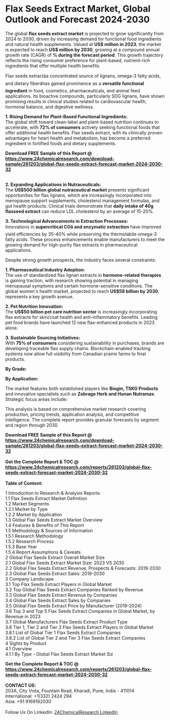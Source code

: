 <h1>Flax Seeds Extract Market, Global Outlook and Forecast 2024-2030</h1><p>The global <strong>flax seeds extract market</strong> is projected to grow significantly from 2024 to 2030, driven by increasing demand for functional food ingredients and natural health supplements. Valued at <strong>US$ million in 2023</strong>, the market is expected to reach <strong>US$ million by 2030</strong>, growing at a compound annual growth rate (CAGR) of <strong>% during the forecast period</strong>. This growth trajectory reflects the rising consumer preference for plant-based, nutrient-rich ingredients that offer multiple health benefits.</p><p>Flax seeds extractâa concentrated source of lignans, omega-3 fatty acids, and dietary fiberâhas gained prominence as a <strong>versatile functional ingredient</strong> in food, cosmetics, pharmaceuticals, and animal feed applications. Its bioactive compounds, particularly SDG lignans, have shown promising results in clinical studies related to cardiovascular health, hormonal balance, and digestive wellness.</p><p><strong>1. Rising Demand for Plant-Based Functional Ingredients:</strong><br>
The global shift toward clean-label and plant-based nutrition continues to accelerate, with <strong>72% of consumers</strong> actively seeking functional foods that offer additional health benefits. Flax seeds extract, with its clinically proven advantages for heart health and metabolism, has become a preferred ingredient in fortified foods and dietary supplements. 

</p><div><b>Download FREE Sample of this Report @ 
            <a href="https://www.24chemicalresearch.com/download-sample/261203/global-flax-seeds-extract-forecast-market-2024-2030-32">
            https://www.24chemicalresearch.com/download-sample/261203/global-flax-seeds-extract-forecast-market-2024-2030-32</a></b></div><br><p><strong>2. Expanding Applications in Nutraceuticals:</strong><br>
The <strong>US$500 billion global nutraceutical market</strong> presents significant opportunities for flax lignans, which are increasingly incorporated into menopause support supplements, cholesterol management formulas, and gut health products. Clinical trials demonstrate that <strong>daily intake of 40g flaxseed extract</strong> can reduce LDL cholesterol by an average of 15-20%.</p><p><strong>3. Technological Advancements in Extraction Processes:</strong><br>
Innovations in <strong>supercritical COâ and enzymatic extraction</strong> have improved yield efficiencies by 35-40% while preserving the thermolabile omega-3 fatty acids. These process enhancements enable manufacturers to meet the growing demand for high-purity flax extracts in pharmaceutical applications.</p><p>Despite strong growth prospects, the industry faces several constraints:</p><p><strong>1. Pharmaceutical Industry Adoption:</strong><br>
The use of standardized flax lignan extracts in <strong>hormone-related therapies</strong> is gaining traction, with research showing potential in managing menopausal symptoms and certain hormone-sensitive conditions. The global women's health market, projected to reach <strong>US$58 billion by 2030</strong>, represents a key growth avenue.</p><p><strong>2. Pet Nutrition Innovation:</strong><br>
The <strong>US$50 billion pet care nutrition sector</strong> is increasingly incorporating flax extracts for skin/coat health and anti-inflammatory benefits. Leading pet food brands have launched 12 new flax-enhanced products in 2023 alone.</p><p><strong>3. Sustainable Sourcing Initiatives:</strong><br>
With <strong>75% of consumers</strong> considering sustainability in purchases, brands are developing traceable flax supply chains. Blockchain-enabled tracking systems now allow full visibility from Canadian prairie farms to final products.</p><p><strong>By Grade:</strong></p><p><strong>By Application:</strong></p><p>The market features both established players like <strong>Biogin, TSKG Products</strong> and innovative specialists such as <strong>Zebrago Herb and Hunan Nutramax</strong>. Strategic focus areas include:</p><p>This analysis is based on comprehensive market research covering production, pricing trends, application analysis, and competitive intelligence. The complete report provides granular forecasts by segment and region through 2030.</p><div><b>Download FREE Sample of this Report @ 
            <a href="https://www.24chemicalresearch.com/download-sample/261203/global-flax-seeds-extract-forecast-market-2024-2030-32">
            https://www.24chemicalresearch.com/download-sample/261203/global-flax-seeds-extract-forecast-market-2024-2030-32</a></b></div><br><div><b>Get the Complete Report & TOC @ 
            <a href="https://www.24chemicalresearch.com/reports/261203/global-flax-seeds-extract-forecast-market-2024-2030-32">
            https://www.24chemicalresearch.com/reports/261203/global-flax-seeds-extract-forecast-market-2024-2030-32</a></b></div><br>
            <b>Table of Content:</b><p>1 Introduction to Research & Analysis Reports<br />
    1.1 Flax Seeds Extract Market Definition<br />
    1.2 Market Segments<br />
        1.2.1 Market by Type<br />
        1.2.2 Market by Application<br />
    1.3 Global Flax Seeds Extract Market Overview<br />
    1.4 Features & Benefits of This Report<br />
    1.5 Methodology & Sources of Information<br />
        1.5.1 Research Methodology<br />
        1.5.2 Research Process<br />
        1.5.3 Base Year<br />
        1.5.4 Report Assumptions & Caveats<br />
2 Global Flax Seeds Extract Overall Market Size<br />
    2.1 Global Flax Seeds Extract Market Size: 2023 VS 2030<br />
    2.2 Global Flax Seeds Extract Revenue, Prospects & Forecasts: 2019-2030<br />
    2.3 Global Flax Seeds Extract Sales: 2019-2030<br />
3 Company Landscape<br />
    3.1 Top Flax Seeds Extract Players in Global Market<br />
    3.2 Top Global Flax Seeds Extract Companies Ranked by Revenue<br />
    3.3 Global Flax Seeds Extract Revenue by Companies<br />
    3.4 Global Flax Seeds Extract Sales by Companies<br />
    3.5 Global Flax Seeds Extract Price by Manufacturer (2019-2024)<br />
    3.6 Top 3 and Top 5 Flax Seeds Extract Companies in Global Market, by Revenue in 2023<br />
    3.7 Global Manufacturers Flax Seeds Extract Product Type<br />
    3.8 Tier 1, Tier 2 and Tier 3 Flax Seeds Extract Players in Global Market<br />
        3.8.1 List of Global Tier 1 Flax Seeds Extract Companies<br />
        3.8.2 List of Global Tier 2 and Tier 3 Flax Seeds Extract Companies<br />
4 Sights by Product<br />
    4.1 Overview<br />
        4.1.1 By Type - Global Flax Seeds Extract Market Siz</p><div><b>Get the Complete Report & TOC @ 
            <a href="https://www.24chemicalresearch.com/reports/261203/global-flax-seeds-extract-forecast-market-2024-2030-32">
            https://www.24chemicalresearch.com/reports/261203/global-flax-seeds-extract-forecast-market-2024-2030-32</a></b></div><br><b>CONTACT US:</b><br>
            203A, City Vista, Fountain Road, Kharadi, Pune, India - 411014<br>
            International: +1(332) 2424 294<br>
            Asia: +91 9169162030 <br><br>
            Follow Us On LinkedIn: <a href="https://www.linkedin.com/company/24chemicalresearch/">24ChemicalResearch LinkedIn</a>